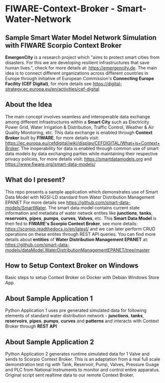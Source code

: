 # FIWARE-Context-Broker - Smart-Water-Network
## Sample Smart Water Model Network Simulation with FIWARE Scorpio Context Broker


**EmergenCity** is a research project which "aims to protect smart cities from disasters. For this we are developing resilient infrastructures that save human lives.", check  for more details at: https://emergencity.de. The main idea is to connect different organizations across different countries in Europe through initiative of European Commission's **Connecting Europe Facility (CEF Digital)**, for more details see https://digital-strategy.ec.europa.eu/en/activities/cef-digital

## About the Idea
The main concept involves seamless and interoperable data exchange among different infrastructures within a **Smart City** such as Electricity Power Grid, Water Irrigation & Distribution, Traffic Control, Weather & Air Quality Monitoring, etc. This data exchange is enabled through **Context Broker** built by **FIWARE**, for more details visit: https://ec.europa.eu/cefdigital/wiki/display/CEFDIGITAL/What+is+Context+Broker. The inoperability for data is enabled through common use of smart data models by data exchanging parties while maintaining their respective privacy policies, for more details visit: https://smartdatamodels.org and https://www.fiware.org/smart-data-models/

## What do I present?
This repo presents a sample application which demonstrates use of Smart Data Model with NGSI-LD standard from Water Distribution Management EPANET
For more details see https://github.com/smart-data-models/SmartWater. The smart data model contains current state information and metadata of water netwok entites like **junctions**, **tanks**, **reservoirs**, **pipes**, **pumps**, **curves**, **Valves**, etc. This **Smart Data Model** is then fed to **FIWARE's Scorpio Context Broker**, see more details: https://scorpio.readthedocs.io/en/latest/ and we can later perform CRUD operations on these entites through REST API queries. You can find more details about **entities** of **Water Distribution Management EPANET** at: https://github.com/smart-data-models/dataModel.WaterDistributionManagementEPANET/tree/master

## How to Setup Context Broker on Windows
Basic steps to setup Context Broker on Docker with Debian Windows Store App

## About Sample Application 1
Python Application 1 uses pre generated simulated data for following elements of standard water distribution network - **junctions**, **tanks**, **reservoirs**, **pipes**, **pumps**, **curves** and **patterns** and interacts with Context Broker through **REST API**

## About Sample Application 2
Python Application 2 generates runtime simulated data for 1 Valve and sends to Scorpio Context Broker. This is an adaptation from a real full scale demonstration test rig with Tank, Reservoir, Pump, Valves, Pressure Guage and PLC from National Instruments to monitor and control entire apparatus. Original script sent realtime data to our remote Context Broker.
